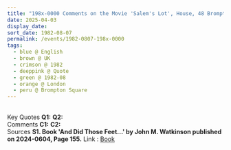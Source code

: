 ```yaml
---
title: "198x-0000 Comments on the Movie 'Salem's Lot', House, 48 Brompton Square, Knightsbridge, London, UK"
date: 2025-04-03
display_date: 
sort_date: 1982-08-07
permalink: /events/1982-0807-198x-0000
tags:
  - blue @ English
  - brown @ UK
  - crimson @ 1982
  - deeppink @ Quote
  - green @ 1982-08
  - orange @ London
  - peru @ Brompton Square
---
```


<br>

<wave-list>
  <list-title color="DarkSeaGreen" width="55">Key Quotes</list-title>
  <list-item color="BlanchedAlmond" width="280"><b>Q1:</b> <i></i></list-item>
  <list-item color="Lavender" width="280"><b>Q2:</b> <i></i></list-item>
</wave-list>

<br>

<wave-list>
  <list-title color="DarkSeaGreen" width="55">Comments</list-title>
  <list-item color="BlanchedAlmond" width="280"><b>C1:</b> <i></i></list-item>
  <list-item color="Lavender" width="280"><b>C2:</b> <i></i></list-item>
</wave-list>

<br>

<wave-list>
  <list-title color="DarkSeaGreen" width="40">Sources</list-title>
  <list-item color="BlanchedAlmond"  width="280"><b>S1. Book 'And Did Those Feet...' by John M. Watkinson published on 2024-0604, Page 155.</b> Link : <a href="https://www.amazon.com/Did-Those-Feet-J-Watkinson-ebook/dp/B0D674N5QV">Book</a></list-item>
</wave-list>